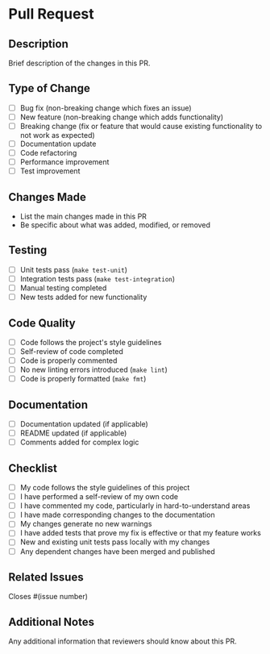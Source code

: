 # Pull Request

## Description
Brief description of the changes in this PR.

## Type of Change
- [ ] Bug fix (non-breaking change which fixes an issue)
- [ ] New feature (non-breaking change which adds functionality)
- [ ] Breaking change (fix or feature that would cause existing functionality to not work as expected)
- [ ] Documentation update
- [ ] Code refactoring
- [ ] Performance improvement
- [ ] Test improvement

## Changes Made
- List the main changes made in this PR
- Be specific about what was added, modified, or removed

## Testing
- [ ] Unit tests pass (`make test-unit`)
- [ ] Integration tests pass (`make test-integration`)
- [ ] Manual testing completed
- [ ] New tests added for new functionality

## Code Quality
- [ ] Code follows the project's style guidelines
- [ ] Self-review of code completed
- [ ] Code is properly commented
- [ ] No new linting errors introduced (`make lint`)
- [ ] Code is properly formatted (`make fmt`)

## Documentation
- [ ] Documentation updated (if applicable)
- [ ] README updated (if applicable)
- [ ] Comments added for complex logic

## Checklist
- [ ] My code follows the style guidelines of this project
- [ ] I have performed a self-review of my own code
- [ ] I have commented my code, particularly in hard-to-understand areas
- [ ] I have made corresponding changes to the documentation
- [ ] My changes generate no new warnings
- [ ] I have added tests that prove my fix is effective or that my feature works
- [ ] New and existing unit tests pass locally with my changes
- [ ] Any dependent changes have been merged and published

## Related Issues
Closes #(issue number)

## Additional Notes
Any additional information that reviewers should know about this PR.
